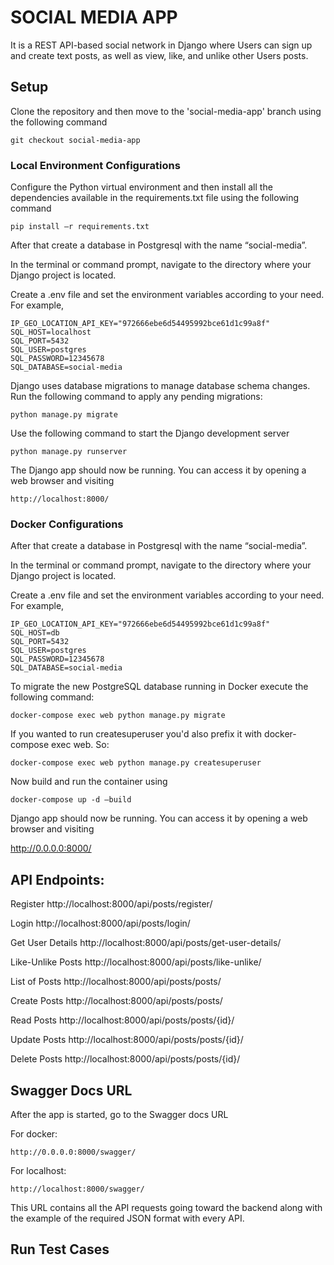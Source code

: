 # SOCIAL MEDIA APP
It is a REST API-based social network in Django where Users can sign up and create text posts, as well as view, like, and unlike other Users posts.

## Setup
Clone the repository and then move to the 'social-media-app' branch using the following command

	git checkout social-media-app

### Local Environment Configurations
Configure the Python virtual environment and then install all the dependencies available in the requirements.txt file using the following command

	pip install –r requirements.txt

After that create a database in Postgresql with the name “social-media”. 

In the terminal or command prompt, navigate to the directory where your Django project is located.

Create a .env file and set the environment variables according to your need. For example,

	IP_GEO_LOCATION_API_KEY="972666ebe6d54495992bce61d1c99a8f"
	SQL_HOST=localhost
	SQL_PORT=5432
	SQL_USER=postgres
	SQL_PASSWORD=12345678
	SQL_DATABASE=social-media

Django uses database migrations to manage database schema changes. Run the following command to apply any pending migrations:

	python manage.py migrate

Use the following command to start the Django development server

	python manage.py runserver

The Django app should now be running. You can access it by opening a web browser and visiting

	http://localhost:8000/

### Docker Configurations
After that create a database in Postgresql with the name “social-media”. 

In the terminal or command prompt, navigate to the directory where your Django project is located.

Create a .env file and set the environment variables according to your need. For example,

	IP_GEO_LOCATION_API_KEY="972666ebe6d54495992bce61d1c99a8f"
	SQL_HOST=db
	SQL_PORT=5432
	SQL_USER=postgres
	SQL_PASSWORD=12345678
	SQL_DATABASE=social-media

To migrate the new PostgreSQL database running in Docker execute the following command:

	docker-compose exec web python manage.py migrate

If you wanted to run createsuperuser you'd also prefix it with docker-compose exec web. So:

	docker-compose exec web python manage.py createsuperuser

Now build and run the container using

	docker-compose up -d –build

Django app should now be running. You can access it by opening a web browser and visiting 

http://0.0.0.0:8000/


## API Endpoints:
Register
	http://localhost:8000/api/posts/register/

Login 
	http://localhost:8000/api/posts/login/

Get User Details
	http://localhost:8000/api/posts/get-user-details/

Like-Unlike Posts
        http://localhost:8000/api/posts/like-unlike/

List of Posts
	http://localhost:8000/api/posts/posts/

Create Posts
	http://localhost:8000/api/posts/posts/

Read Posts
	http://localhost:8000/api/posts/posts/{id}/
	
Update Posts
	http://localhost:8000/api/posts/posts/{id}/

Delete Posts
	http://localhost:8000/api/posts/posts/{id}/


## Swagger Docs URL
After the app is started, go to the Swagger docs URL

For docker:	

	http://0.0.0.0:8000/swagger/

For localhost:	
 
 	http://localhost:8000/swagger/

This URL contains all the API requests going toward the backend along with the example of the required JSON format with every API.

## Run Test Cases
